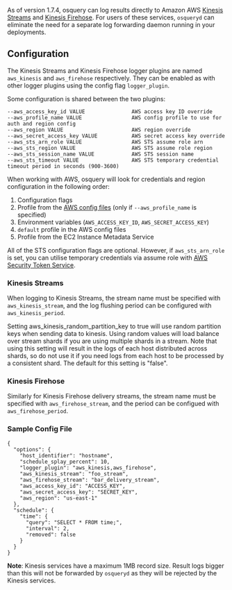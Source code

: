 As of version 1.7.4, osquery can log results directly to Amazon AWS [Kinesis Streams](https://aws.amazon.com/kinesis/streams/) and [Kinesis Firehose](https://aws.amazon.com/kinesis/firehose/). For users of these services, `osqueryd` can eliminate the need for a separate log forwarding daemon running in your deployments.

## Configuration

The Kinesis Streams and Kinesis Firehose logger plugins are named `aws_kinesis` and `aws_firehose` respectively. They can be enabled as with other logger plugins using the config flag `logger_plugin`.

Some configuration is shared between the two plugins:

```
--aws_access_key_id VALUE               AWS access key ID override
--aws_profile_name VALUE                AWS config profile to use for auth and region config
--aws_region VALUE                      AWS region override
--aws_secret_access_key VALUE           AWS secret access key override
--aws_sts_arn_role VALUE                AWS STS assume role arn
--aws_sts_region VALUE                  AWS STS assume role region
--aws_sts_session_name VALUE            AWS STS session name
--aws_sts_timeout VALUE                 AWS STS temporary credential timeout period in seconds (900-3600)
```

When working with AWS, osquery will look for credentials and region configuration in the following order:

1. Configuration flags
2. Profile from the [AWS config files](http://docs.aws.amazon.com/cli/latest/userguide/cli-chap-getting-started.html#cli-config-files) (only if `--aws_profile_name` is specified)
3. Environment variables (`AWS_ACCESS_KEY_ID`, `AWS_SECRET_ACCESS_KEY`)
4. `default` profile in the AWS config files
5. Profile from the EC2 Instance Metadata Service

All of the STS configuration flags are optional.  However, if `aws_sts_arn_role` is set, you can utilise temporary credentials via assume role with [AWS Security Token Service](http://docs.aws.amazon.com/STS/latest/APIReference/API_AssumeRole.html).  

### Kinesis Streams

When logging to Kinesis Streams, the stream name must be specified with `aws_kinesis_stream`, and the log flushing period can be configured with `aws_kinesis_period`.  

Setting aws_kinesis_random_partition_key to true will use random partition keys when sending data to kinesis. Using random values will load balance over stream shards if you are using multiple shards in a stream.  Note that using this setting will result in the logs of each host distributed across shards, so do not use it if you need logs from each host to be processed by a consistent shard.  The default for this setting is "false".

### Kinesis Firehose

Similarly for Kinesis Firehose delivery streams, the stream name must be specified with `aws_firehose_stream`, and the period can be configued with `aws_firehose_period`.

### Sample Config File
```
{
  "options": {
    "host_identifier": "hostname",
    "schedule_splay_percent": 10,
    "logger_plugin": "aws_kinesis,aws_firehose",
    "aws_kinesis_stream": "foo_stream",
    "aws_firehose_stream": "bar_delivery_stream",
    "aws_access_key_id": "ACCESS_KEY",
    "aws_secret_access_key": "SECRET_KEY",
    "aws_region": "us-east-1"
  },
  "schedule": {
    "time": {
      "query": "SELECT * FROM time;",
      "interval": 2,
      "removed": false
    }
  }
}
```

**Note**: Kinesis services have a maximum 1MB record size. Result logs bigger than this will not be forwarded by `osqueryd` as they will be rejected by the Kinesis services.
